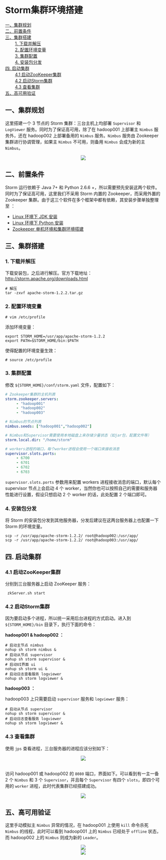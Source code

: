 # Storm集群环境搭建

<nav>
<a href="#一集群规划">一、集群规划</a><br/>
<a href="#二前置条件">二、前置条件</a><br/>
<a href="#三集群搭建">三、集群搭建</a><br/>
&nbsp;&nbsp;&nbsp;&nbsp;&nbsp;&nbsp;&nbsp;&nbsp;<a href="#1-下载并解压">1. 下载并解压</a><br/>
&nbsp;&nbsp;&nbsp;&nbsp;&nbsp;&nbsp;&nbsp;&nbsp;<a href="#2-配置环境变量">2. 配置环境变量</a><br/>
&nbsp;&nbsp;&nbsp;&nbsp;&nbsp;&nbsp;&nbsp;&nbsp;<a href="#3-集群配置">3. 集群配置</a><br/>
&nbsp;&nbsp;&nbsp;&nbsp;&nbsp;&nbsp;&nbsp;&nbsp;<a href="#4-安装包分发">4. 安装包分发</a><br/>
<a href="#四-启动集群">四. 启动集群</a><br/>
&nbsp;&nbsp;&nbsp;&nbsp;&nbsp;&nbsp;&nbsp;&nbsp;<a href="#41-启动ZooKeeper集群">4.1 启动ZooKeeper集群</a><br/>
&nbsp;&nbsp;&nbsp;&nbsp;&nbsp;&nbsp;&nbsp;&nbsp;<a href="#42-启动Storm集群">4.2 启动Storm集群</a><br/>
&nbsp;&nbsp;&nbsp;&nbsp;&nbsp;&nbsp;&nbsp;&nbsp;<a href="#43-查看集群">4.3 查看集群</a><br/>
<a href="#五高可用验证">五、高可用验证</a><br/>
</nav>







## 一、集群规划

这里搭建一个 3 节点的 Storm 集群：三台主机上均部署 `Supervisor` 和 `LogViewer` 服务。同时为了保证高可用，除了在 hadoop001 上部署主 `Nimbus` 服务外，还在 hadoop002 上部署备用的 `Nimbus` 服务。`Nimbus` 服务由 Zookeeper 集群进行协调管理，如果主 `Nimbus` 不可用，则备用 `Nimbus` 会成为新的主 `Nimbus`。

<div align="center"> <img  src="https://gitee.com/squancher/bigdata_notes/raw/master/pictures/storm-集群规划.png"/> </div>

## 二、前置条件

Storm 运行依赖于 Java 7+ 和 Python 2.6.6 +，所以需要预先安装这两个软件。同时为了保证高可用，这里我们不采用 Storm 内置的 Zookeeper，而采用外置的 Zookeeper 集群。由于这三个软件在多个框架中都有依赖，其安装步骤单独整理至 ：

- [Linux 环境下 JDK 安装](https://github.com/heibaiying/BigData-Notes/blob/master/notes/installation/Linux下JDK安装.md)
- [Linux 环境下 Python 安装](https://github.com/heibaiying/BigData-Notes/blob/master/notes/installation/Linux下Python安装.md)
- [Zookeeper 单机环境和集群环境搭建](https://github.com/heibaiying/BigData-Notes/blob/master/notes/installation/Zookeeper单机环境和集群环境搭建.md)



## 三、集群搭建

### 1. 下载并解压

下载安装包，之后进行解压。官方下载地址：http://storm.apache.org/downloads.html 

```shell
# 解压
tar -zxvf apache-storm-1.2.2.tar.gz

```

### 2. 配置环境变量

```shell
# vim /etc/profile
```

添加环境变量：

```shell
export STORM_HOME=/usr/app/apache-storm-1.2.2
export PATH=$STORM_HOME/bin:$PATH
```

使得配置的环境变量生效：

```shell
# source /etc/profile
```

### 3. 集群配置

修改 `${STORM_HOME}/conf/storm.yaml` 文件，配置如下：

```yaml
# Zookeeper集群的主机列表
storm.zookeeper.servers:
     - "hadoop001"
     - "hadoop002"
     - "hadoop003"

# Nimbus的节点列表
nimbus.seeds: ["hadoop001","hadoop002"]

# Nimbus和Supervisor需要使用本地磁盘上来存储少量状态（如jar包，配置文件等）
storm.local.dir: "/home/storm"

# workers进程的端口，每个worker进程会使用一个端口来接收消息
supervisor.slots.ports:
     - 6700
     - 6701
     - 6702
     - 6703
```

`supervisor.slots.ports` 参数用来配置 workers 进程接收消息的端口，默认每个 supervisor 节点上会启动 4 个 worker，当然你也可以按照自己的需要和服务器性能进行设置，假设只想启动 2 个 worker 的话，此处配置 2 个端口即可。

### 4. 安装包分发

将 Storm 的安装包分发到其他服务器，分发后建议在这两台服务器上也配置一下 Storm 的环境变量。

```shell
scp -r /usr/app/apache-storm-1.2.2/ root@hadoop002:/usr/app/
scp -r /usr/app/apache-storm-1.2.2/ root@hadoop003:/usr/app/
```



## 四. 启动集群

### 4.1 启动ZooKeeper集群

分别到三台服务器上启动 ZooKeeper 服务：

```shell
 zkServer.sh start
```

### 4.2 启动Storm集群

因为要启动多个进程，所以统一采用后台进程的方式启动。进入到 `${STORM_HOME}/bin` 目录下，执行下面的命令：

**hadoop001 & hadoop002 ：**

```shell
# 启动主节点 nimbus
nohup sh storm nimbus &
# 启动从节点 supervisor 
nohup sh storm supervisor &
# 启动UI界面 ui  
nohup sh storm ui &
# 启动日志查看服务 logviewer 
nohup sh storm logviewer &
```

**hadoop003 ：**

hadoop003 上只需要启动 `supervisor` 服务和 `logviewer` 服务：

```shell
# 启动从节点 supervisor 
nohup sh storm supervisor &
# 启动日志查看服务 logviewer 
nohup sh storm logviewer &
```



### 4.3 查看集群

使用 `jps` 查看进程，三台服务器的进程应该分别如下：

<div align="center"> <img  src="https://gitee.com/squancher/bigdata_notes/raw/master/pictures/storm-集群-shell.png"/> </div>


<br/>

访问 hadoop001 或 hadoop002 的 `8080` 端口，界面如下。可以看到有一主一备 2 个 `Nimbus` 和 3 个 `Supervisor`，并且每个 `Supervisor` 有四个 `slots`，即四个可用的 `worker` 进程，此时代表集群已经搭建成功。

<div align="center"> <img  src="https://gitee.com/squancher/bigdata_notes/raw/master/pictures/storm-集群搭建1.png"/> </div>


## 五、高可用验证

这里手动模拟主 `Nimbus` 异常的情况，在 hadoop001 上使用 `kill` 命令杀死 `Nimbus` 的线程，此时可以看到 hadoop001 上的 `Nimbus` 已经处于 `offline` 状态，而 hadoop002 上的 `Nimbus` 则成为新的 `Leader`。

<div align="center"> <img  src="https://gitee.com/squancher/bigdata_notes/raw/master/pictures/storm集群搭建2.png"/> </div>


<div align="center"> <img  src="https://gitee.com/squancher/bigdata_notes/raw/master/pictures/weixin-desc.png"/> </div>